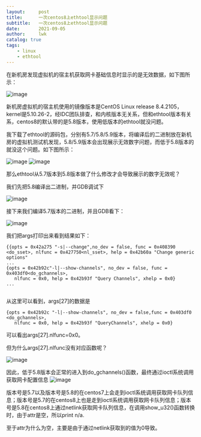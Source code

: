 ```yaml
---
layout:     post
title:      一次centos8上ethtool显示问题
subtitle:   一次centos8上ethtool显示问题
date:       2021-09-05
author:     lwk
catalog: true
tags:
    - linux
    - ethtool
---
```


在新机房发现虚拟机的宿主机获取网卡基础信息时显示的是无效数据，如下图所示：

![image](https://user-images.githubusercontent.com/36918717/177042628-4d59796b-c3a9-4768-8735-a9c6c52ba87e.png)

新机房虚拟机的宿主机使用的镜像版本是CentOS Linux release 8.4.2105，kernel是5.10.26-2，经IDC团队排查，和内核版本无关系，但和ethtool版本有关系，centos8的默认带的是5.8版本，使用低版本的ethtool就没问题。

我下载了ethtool的源码包，分别有5.7/5.8/5.9版本，将编译后的二进制放在新机房的虚拟机测试机发现，5.8/5.9版本会出现展示无效数字问题，而低于5.8版本的就没这个问题。如下图所示：

![image](https://user-images.githubusercontent.com/36918717/177042637-214b3d61-1906-4d1c-9030-79104963256a.png)
![image](https://user-images.githubusercontent.com/36918717/177042639-2b8d9f4f-4563-41d3-a549-20c3e8089e53.png)

那么ethtool从5.7版本到5.8版本做了什么修改才会导致展示的数字无效呢？

 我们先把5.8编译出二进制，并GDB调试下
 
 ![image](https://user-images.githubusercontent.com/36918717/177042651-fb90e591-632e-43a3-92d9-cbec2a0694e9.png)

接下来我们编译5.7版本的二进制，并且GDB看下：

![image](https://user-images.githubusercontent.com/36918717/177042657-21d0c4fc-2ff7-40f5-9a51-0c8986c17a9d.png)

我们把args打印出来看到结果如下：
```
{{opts = 0x42a275 "-s|--change",no_dev = false, func = 0x408390 <do_sset>, nlfunc = 0x427750<nl_sset>, help = 0x42b60a "Change generic options" 
...
{opts = 0x42b92c"-l|--show-channels", no_dev = false, func = 0x403df0<do_gchannels>,
   nlfunc = 0x0, help = 0x42b93f "Query Channels", xhelp = 0x0}
...
  
```
 从这里可以看到，args[27]的数据是
 ```
 {opts = 0x42b92c "-l|--show-channels", no_dev = false,func = 0x403df0 <do_gchannels>,
    nlfunc = 0x0, help = 0x42b93f "QueryChannels", xhelp = 0x0}
 ```

可以看出args[27].nlfunc=0x0。

 

但为什么args[27].nlfunc没有对应函数呢？

![image](https://user-images.githubusercontent.com/36918717/177042678-fb4c689c-c0f6-4d3e-badc-64ff359f946b.png)

因此，低于5.8版本会正常的进入到do_gchannels()函数，最终通过ioctl系统调用获取网卡配置信息
![image](https://user-images.githubusercontent.com/36918717/177042688-ea000e86-4935-4bbe-9307-8c6787d21fd4.png)


版本号是5.7以及版本号是5.8的在centos7上会走到ioctl系统调用获取网卡队列信息；版本号是5.7的在centos8上也是走到ioctl系统调用获取网卡队列信息；版本号是5.8在centos8上通过netlink获取网卡队列信息，在调用show_u32()函数转换时，由于attr是空，所以print n/a.

至于attr为什么为空，主要是由于通过netlink获取到的值为0导致。





